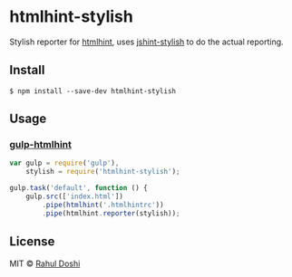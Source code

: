 # htmlhint-stylish

Stylish reporter for [htmlhint](https://htmlhint.com),
uses [jshint-stylish](https://github.com/sindresorhus/jshint-stylish) to do the actual reporting.

## Install

```
$ npm install --save-dev htmlhint-stylish
```

## Usage

### [gulp-htmlhint](https://www.npmjs.com/package/gulp-htmlhint)

```js
var gulp = require('gulp'),
    stylish = require('htmlhint-stylish');

gulp.task('default', function () {
    gulp.src(['index.html'])
        .pipe(htmlhint('.htmlhintrc'))
        .pipe(htmlhint.reporter(stylish));
```

## License

MIT © [Rahul Doshi](http://twitter.com/doshprompt)
